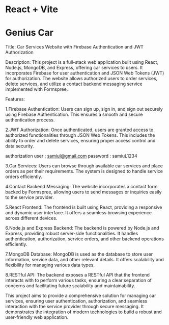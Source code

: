 # React + Vite

# Genius Car

Title: Car Services Website with Firebase Authentication and JWT Authorization

Description:
This project is a full-stack web application built using React, Node.js, MongoDB, and Express, offering car services to users. It incorporates Firebase for user authentication and JSON Web Tokens (JWT) for authorization. The website allows authorized users to order services, delete services, and utilize a contact backend messaging service implemented with Formspree.

Features:

1.Firebase Authentication: Users can sign up, sign in, and sign out securely using Firebase Authentication. This ensures a smooth and secure authentication process.

2.JWT Authorization: Once authenticated, users are granted access to authorized functionalities through JSON Web Tokens. This includes the ability to order and delete services, ensuring proper access control and data security.

authorization user : samiul@gmail.com
password : samiuL1234

3.Car Services: Users can browse through available car services and place orders as per their requirements. The system is designed to handle service orders efficiently.

4.Contact Backend Messaging: The website incorporates a contact form backed by Formspree, allowing users to send messages or inquiries easily to the service provider.

5.React Frontend: The frontend is built using React, providing a responsive and dynamic user interface. It offers a seamless browsing experience across different devices.

6.Node.js and Express Backend: The backend is powered by Node.js and Express, providing robust server-side functionalities. It handles authentication, authorization, service orders, and other backend operations efficiently.

7.MongoDB Database: MongoDB is used as the database to store user information, service data, and other relevant details. It offers scalability and flexibility for managing various data types.

8.RESTful API: The backend exposes a RESTful API that the frontend interacts with to perform various tasks, ensuring a clear separation of concerns and facilitating future scalability and maintainability.

This project aims to provide a comprehensive solution for managing car services, ensuring user authentication, authorization, and seamless interaction with the service provider through secure messaging. It demonstrates the integration of modern technologies to build a robust and user-friendly web application.
